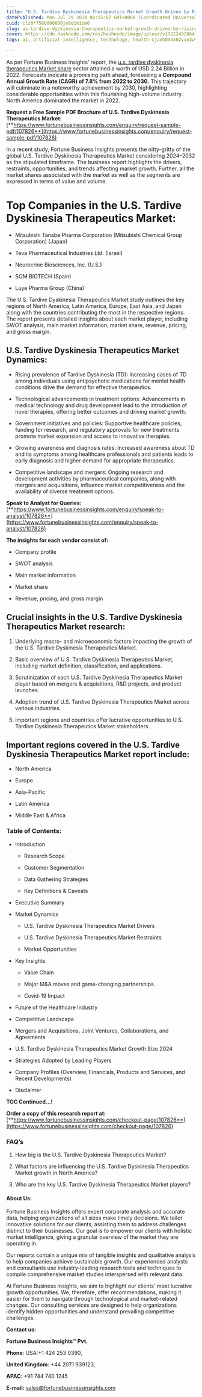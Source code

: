 ```yaml
---
title: "U.S. Tardive Dyskinesia Therapeutics Market Growth Driven by Rising Neurological Disorder Treatments"
datePublished: Mon Jul 29 2024 08:55:07 GMT+0000 (Coordinated Universal Time)
cuid: clz6r758b000809jo8q1n1sm6
slug: us-tardive-dyskinesia-therapeutics-market-growth-driven-by-rising-neurological-disorder-treatments
cover: https://cdn.hashnode.com/res/hashnode/image/upload/v1722243286475/730cb3a1-224f-487d-9356-b96932f8639b.png
tags: ai, artificial-intelligence, technology, health-cjaeh844x02vvo3wtj5r2s75q, healthcare

---
```


As per Fortune Business Insights’ report, the [u.s. tardive dyskinesia therapeutics Market share](https://www.fortunebusinessinsights.com/u-s-tardive-dyskinesia-therapeutics-market-107826) sector attained a worth of USD 2.24 Billion in 2022. Forecasts indicate a promising path ahead, foreseeing a **Compound Annual Growth Rate (CAGR) of 7.8% from 2022 to 2030.** This trajectory will culminate in a noteworthy achievement by 2030, highlighting considerable opportunities within this flourishing high-volume industry. North America dominated the market in 2022.

**Request a Free Sample PDF Brochure of U.S. Tardive Dyskinesia Therapeutics Market:** [**https://www.fortunebusinessinsights.com/enquiry/request-sample-pdf/107826**](https://www.fortunebusinessinsights.com/enquiry/request-sample-pdf/107826)

In a recent study, Fortune Business Insights presents the nitty-gritty of the global U.S. Tardive Dyskinesia Therapeutics Market considering 2024–2032 as the stipulated timeframe. The business report highlights the drivers, restraints, opportunities, and trends affecting market growth. Further, all the market shares associated with the market as well as the segments are expressed in terms of value and volume.

# **Top Companies in the U.S. Tardive Dyskinesia Therapeutics Market:**

* Mitsubishi Tanabe Pharma Corporation (Mitsubishi Chemical Group Corporation) (Japan)
    
* Teva Pharmaceutical Industries Ltd. (Israel)
    
* Neurocrine Biosciences, Inc. (U.S.)
    
* SOM BIOTECH (Spain)
    
* Luye Pharma Group (China)
    

The U.S. Tardive Dyskinesia Therapeutics Market study outlines the key regions of North America, Latin America, Europe, East Asia, and Japan along with the countries contributing the most in the respective regions. The report presents detailed insights about each market player, including SWOT analysis, main market information, market share, revenue, pricing, and gross margin.

## U.S. Tardive Dyskinesia Therapeutics Market **Dynamics**:

* Rising prevalence of Tardive Dyskinesia (TD): Increasing cases of TD among individuals using antipsychotic medications for mental health conditions drive the demand for effective therapeutics.
    
* Technological advancements in treatment options: Advancements in medical technology and drug development lead to the introduction of novel therapies, offering better outcomes and driving market growth.
    
* Government initiatives and policies: Supportive healthcare policies, funding for research, and regulatory approvals for new treatments promote market expansion and access to innovative therapies.
    
* Growing awareness and diagnosis rates: Increased awareness about TD and its symptoms among healthcare professionals and patients leads to early diagnosis and higher demand for appropriate therapeutics.
    
* Competitive landscape and mergers: Ongoing research and development activities by pharmaceutical companies, along with mergers and acquisitions, influence market competitiveness and the availability of diverse treatment options.
    

**Speak to Analyst for Queries:** [**https://www.fortunebusinessinsights.com/enquiry/speak-to-analyst/107826**](https://www.fortunebusinessinsights.com/enquiry/speak-to-analyst/107826)

**The insights for each vendor consist of:**

* Company profile
    
* SWOT analysis
    
* Main market information
    
* Market share
    
* Revenue, pricing, and gross margin
    

## **Crucial insights in the U.S. Tardive Dyskinesia Therapeutics Market research:**

1. Underlying macro- and microeconomic factors impacting the growth of the U.S. Tardive Dyskinesia Therapeutics Market.
    
2. Basic overview of U.S. Tardive Dyskinesia Therapeutics Market, including market definition, classification, and applications.
    
3. Scrutinization of each U.S. Tardive Dyskinesia Therapeutics Market player based on mergers & acquisitions, R&D projects, and product launches.
    
4. Adoption trend of U.S. Tardive Dyskinesia Therapeutics Market across various industries.
    
5. Important regions and countries offer lucrative opportunities to U.S. Tardive Dyskinesia Therapeutics Market stakeholders.
    

## **Important regions covered in the U.S. Tardive Dyskinesia Therapeutics Market report include:**

* North America
    
* Europe
    
* Asia-Pacific
    
* Latin America
    
* Middle East & Africa
    

### **Table of Contents:**

* Introduction
    
    * Research Scope
        
    * Customer Segmentation
        
    * Data Gathering Strategies
        
    * Key Definitions & Caveats
        
* Executive Summary
    
* Market Dynamics
    
    * U.S. Tardive Dyskinesia Therapeutics Market Drivers
        
    * U.S. Tardive Dyskinesia Therapeutics Market Restraints
        
    * Market Opportunities
        
* Key Insights
    
    * Value Chain
        
    * Major M&A moves and game-changing partnerships.
        
    * Covid-19 Impact
        
* Future of the Healthcare Industry
    
* Competitive Landscape
    
* Mergers and Acquisitions, Joint Ventures, Collaborations, and Agreements
    
* U.S. Tardive Dyskinesia Therapeutics Market Growth Size 2024
    
* Strategies Adopted by Leading Players
    
* Company Profiles (Overview, Financials, Products and Services, and Recent Developments)
    
* Disclaimer
    

**TOC Continued…!**

**Order a copy of this research report at:** [**https://www.fortunebusinessinsights.com/checkout-page/107826**](https://www.fortunebusinessinsights.com/checkout-page/107826)

### **FAQ’s**

1. How big is the U.S. Tardive Dyskinesia Therapeutics Market?
    
2. What factors are influencing the U.S. Tardive Dyskinesia Therapeutics Market growth in North America?
    
3. Who are the key U.S. Tardive Dyskinesia Therapeutics Market players?
    

#### **About Us:**

Fortune Business Insights offers expert corporate analysis and accurate data, helping organizations of all sizes make timely decisions. We tailor innovative solutions for our clients, assisting them to address challenges distinct to their businesses. Our goal is to empower our clients with holistic market intelligence, giving a granular overview of the market they are operating in.

Our reports contain a unique mix of tangible insights and qualitative analysis to help companies achieve sustainable growth. Our experienced analysts and consultants use industry-leading research tools and techniques to compile comprehensive market studies interspersed with relevant data.

At Fortune Business Insights, we aim to highlight our clients' most lucrative growth opportunities. We, therefore, offer recommendations, making it easier for them to navigate through technological and market-related changes. Our consulting services are designed to help organizations identify hidden opportunities and understand prevailing competitive challenges.

**Contact us:**

**Fortune Business Insights™ Pvt.**

**Phone**: USA:+1 424 253 0390,

**United Kingdom**: +44 2071 939123,

**APAC**: +91 744 740 1245

**E-mail:** [sales@fortunebusinessinsights.com](mailto:sales@fortunebusinessinsights.com)